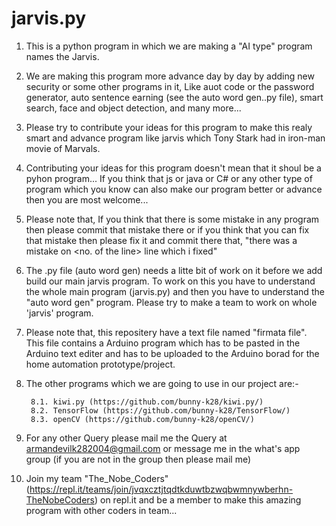 # jarvis.py
1. This is a python program in which we are making a "AI type" program names the Jarvis.

2. We are making this program more advance day by day by adding new security or some other programs in it, Like auot code or the password generator, auto sentence 
  earning (see the auto word gen..py file), smart search, face and object detection, and many more...
  
3. Please try to contribute your ideas for this program to make this realy smart and advance program like jarvis which Tony Stark had in iron-man movie of Marvals.

4. Contributing your ideas for this program doesn't mean that it shoul be a pyhon program... If you think that js or java or C# or any other type of program which you know can
  also make our program better or advance then you are most welcome...
    
5. Please note that, If you think that there is some mistake in any program then please commit that mistake there or if you think that you can fix that mistake then please fix it
  and commit there that, "there was a mistake on <no. of the line> line which i fixed"

6. The .py file (auto word gen) needs a litte bit of work on it before we add build our main jarvis program. To work on this you have to understand the whole main program (jarvis.py) and then you have to understand the "auto word gen" program. Please try to make a team to work on whole 'jarvis' program.

7. Please note that, this repositery have a text file named "firmata file". This file contains a Arduino program which has to be pasted in the Arduino text editer and has to be uploaded to the Arduino borad for the home automation prototype/project.

8. The other programs which we are going to use in our project are:-
  
        8.1. kiwi.py (https://github.com/bunny-k28/kiwi.py/)
        8.2. TensorFlow (https://github.com/bunny-k28/TensorFlow/)
        8.3. openCV (https://github.com/bunny-k28/openCV/)

9. For any other Query please mail me the Query at armandevilk282004@gmail.com or message me in the what's app group (if you are not in the group then please mail me)

10. Join my team "The_Nobe_Coders" (https://repl.it/teams/join/jvqxcztjtqdtkduwtbzwqbwmnywberhn-TheNobeCoders) on repl.it and be a member to make this amazing program with other coders in team...
